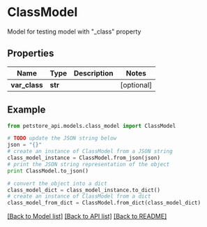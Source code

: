 # ClassModel

Model for testing model with \"_class\" property

## Properties
Name | Type | Description | Notes
------------ | ------------- | ------------- | -------------
**var_class** | **str** |  | [optional] 

## Example

```python
from petstore_api.models.class_model import ClassModel

# TODO update the JSON string below
json = "{}"
# create an instance of ClassModel from a JSON string
class_model_instance = ClassModel.from_json(json)
# print the JSON string representation of the object
print ClassModel.to_json()

# convert the object into a dict
class_model_dict = class_model_instance.to_dict()
# create an instance of ClassModel from a dict
class_model_from_dict = ClassModel.from_dict(class_model_dict)
```
[[Back to Model list]](../README.md#documentation-for-models) [[Back to API list]](../README.md#documentation-for-api-endpoints) [[Back to README]](../README.md)


